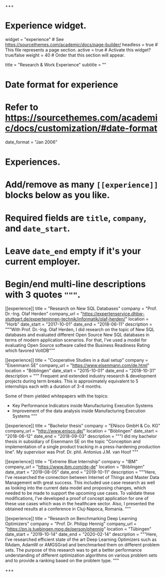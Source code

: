+++
# Experience widget.
widget = "experience"  # See https://sourcethemes.com/academic/docs/page-builder/
headless = true  # This file represents a page section.
active = true  # Activate this widget? true/false
weight = 40  # Order that this section will appear.

title = "Research & Work Experience"
subtitle = ""

# Date format for experience
#   Refer to https://sourcethemes.com/academic/docs/customization/#date-format
date_format = "Jan 2006"

# Experiences.
#   Add/remove as many `[[experience]]` blocks below as you like.
#   Required fields are `title`, `company`, and `date_start`.
#   Leave `date_end` empty if it's your current employer.
#   Begin/end multi-line descriptions with 3 quotes `"""`.
[[experience]]
  title = "Research on New SQL Databases"
  company = "Prof. Dr.-Ing. Olaf Herden"
  company_url = "https://expertenservice.dhbw-stuttgart.de/experteninnen-technik/informatik/olaf-herden/"
  location = "Horb"
  date_start = "2017-10-01"
  date_end = "2018-06-11"
  description = """With Prof. Dr.-Ing. Olaf Herden, I did research on the topic of New SQL databases
                 and evaluated different Open Source New SQL databases in terms of modern application scenarios. For
                 that, I’ve used a model for evaluating Open Source software called the Business Readiness Rating which
                 favored VoltDB"""

[[experience]]
  title = "Cooperative Studies in a dual setup"
  company = "Eisenmann SE"
  company_url = "https://www.eisenmann.com/de.html"
  location = "Böblingen"
  date_start = "2015-10-01"
  date_end = "2018-10-31"
  description = """ Frequent and extended industry research & development projects during term breaks. This is approximately equivalent to 5 internships each with a duration of 3-4 months.
  
  Some of them yielded whitepapers with the topics:
    
   * Key Performance Indicators inside Manufacturing Execution Systems
   * Improvement of the data analysis inside Manufacturing Execution Systems
  """
  
[[experience]]
  title = "Bachelor thesis"
  company = "ENisco GmbH & Co. KG"
  company_url = "http://www.enisco.de/"
  location = "Böblingen"
  date_start = "2018-06-12"
  date_end = "2018-09-03"
  description = """I did my bachelor thesis in subsidiary of Eisenmann SE on the topic "Conception and implementation of a single product tracking in a press-hardening production line". My supervisor was Prof. Dr. phil. Antonius J.M. van Hoof
  """
  
[[experience]]
  title = "Extreme Blue Internship"
  company = "IBM"
  company_url = "https://www.ibm.com/de-de"
  location = "Böblingen"
  date_start = "2019-08-05"
  date_end = "2019-10-11"
  description = """Here, I’ve researched the connection between Internet of Things
                   and Master Data Management with great success. This included use case research as well as looking into the
                   current data model and proposing changes, which needed to be made to support the upcoming use cases. To
                   validate these modifications, I’ve developed a proof of concept application for one of these use cases which
                   was in the healthcare sector. Also, I presented the obtained results at a conference in Cluj-Napoca, Romania.
  """
  
[[experience]]
  title = "Research on Benchmarking Deep Learning Optimizers"
  company = "Prof. Dr. Philipp Hennig"
  company_url = "https://pn.is.tuebingen.mpg.de/person/phennig"
  location = "Tübingen"
  date_start = "2019-10-14"
  date_end = "2020-02-14"
  description = """Here, I’ve researched efficient state of the
                     art Deep Learning Optimizers such as RAdam, AdamW or AMGSGrad and benchmarked them on different
                     problem sets. The purpose of this research was to get a better performance understanding of different
                     optimization algorithms on various problem sets and to provide a ranking based on the problem type.
    """

+++
